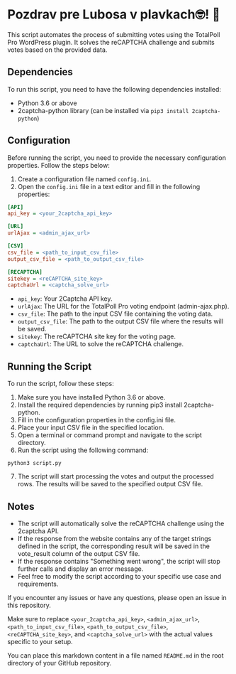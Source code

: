 # Pozdrav pre Lubosa v plavkach🤓! 👙

This script automates the process of submitting votes using the TotalPoll Pro WordPress plugin. It solves the reCAPTCHA challenge and submits votes based on the provided data.

## Dependencies

To run this script, you need to have the following dependencies installed:

- Python 3.6 or above
- 2captcha-python library (can be installed via `pip3 install 2captcha-python`)

## Configuration

Before running the script, you need to provide the necessary configuration properties. Follow the steps below:

1. Create a configuration file named `config.ini`.
2. Open the `config.ini` file in a text editor and fill in the following properties:

```ini
[API]
api_key = <your_2captcha_api_key>

[URL]
urlAjax = <admin_ajax_url>

[CSV]
csv_file = <path_to_input_csv_file>
output_csv_file = <path_to_output_csv_file>

[RECAPTCHA]
sitekey = <reCAPTCHA_site_key>
captchaUrl = <captcha_solve_url>
```

* `api_key`: Your 2Captcha API key.
* `urlAjax`: The URL for the TotalPoll Pro voting endpoint (admin-ajax.php).
* `csv_file`: The path to the input CSV file containing the voting data.
* `output_csv_file`: The path to the output CSV file where the results will be saved.
* `sitekey`: The reCAPTCHA site key for the voting page.
* `captchaUrl`: The URL to solve the reCAPTCHA challenge.

## Running the Script
To run the script, follow these steps:

1. Make sure you have installed Python 3.6 or above.
2. Install the required dependencies by running pip3 install 2captcha-python.
3. Fill in the configuration properties in the config.ini file.
4. Place your input CSV file in the specified location.
5. Open a terminal or command prompt and navigate to the script directory.
6. Run the script using the following command:
```
python3 script.py
```
7. The script will start processing the votes and output the processed rows. The results will be saved to the specified output CSV file.

## Notes
* The script will automatically solve the reCAPTCHA challenge using the 2captcha API.
* If the response from the website contains any of the target strings defined in the script, the corresponding result will be saved in the vote_result column of the output CSV file.
* If the response contains "Something went wrong", the script will stop further calls and display an error message.
* Feel free to modify the script according to your specific use case and requirements.

If you encounter any issues or have any questions, please open an issue in this repository.


Make sure to replace `<your_2captcha_api_key>`, `<admin_ajax_url>`, `<path_to_input_csv_file>`, `<path_to_output_csv_file>`, `<reCAPTCHA_site_key>`, and `<captcha_solve_url>` with the actual values specific to your setup.

You can place this markdown content in a file named `README.md` in the root directory of your GitHub repository.
